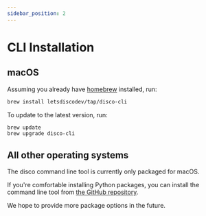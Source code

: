 ```yaml
---
sidebar_position: 2
---
```


# CLI Installation

## macOS

Assuming you already have [homebrew](https://brew.sh/) installed, run:

```bash
brew install letsdiscodev/tap/disco-cli
```

To update to the latest version, run:

```bash
brew update
brew upgrade disco-cli
```


## All other operating systems

The disco command line tool is currently only packaged for macOS.

If you're comfortable installing Python packages, you can install the command line tool from [the GitHub repository](https://github.com/letsdiscodev/disco-cli).

We hope to provide more package options in the future.
